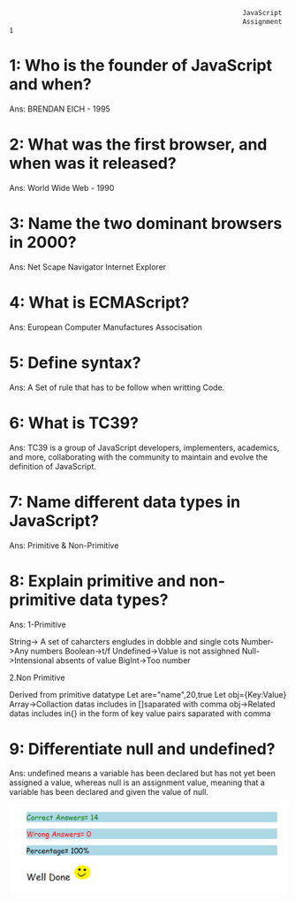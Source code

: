                                                                JavaScript
                                                               Assignment 1

# 1: Who is the founder of JavaScript and when?

Ans: BRENDAN EICH - 1995

# 2: What was the first browser, and when was it released?

Ans: World Wide Web - 1990

# 3: Name the two dominant browsers in 2000?

Ans: Net Scape Navigator
     Internet Explorer


# 4: What is ECMAScript? 

Ans: European Computer Manufactures Associsation

# 5: Define syntax?

Ans: A Set of rule that has to be follow when writting Code.

# 6: What is TC39?

Ans: TC39 is a group of JavaScript developers, implementers, academics, and more, collaborating with the community to maintain and evolve the definition of JavaScript.

# 7: Name different data types in JavaScript?

Ans: Primitive & Non-Primitive 


# 8: Explain primitive and non-primitive data types?

Ans: 1-Primitive

String-> A set of caharcters engludes in dobble and single cots
Number->Any numbers
Boolean->t/f
Undefined->Value is not assighned
Null->Intensional absents of value
BigInt->Too number

2.Non Primitive

Derived from primitive datatype
Let are="name",20,true
Let obj={Key:Value}
Array->Collaction datas includes in []saparated with comma
obj->Related datas includes in{} in the form of key value pairs saparated with comma

# 9: Differentiate null and undefined?

Ans:  undefined means a variable has been declared but has not yet been assigned a value, whereas null is an assignment value, meaning that a variable has been declared and given the value of null.





![Screenshot1](./quizjs1.png)
